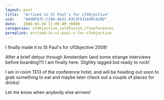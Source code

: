 ```yaml
---
layout: post
title:  "Arrived in St Paul's for cfObjective"
uid:	"8A9BFB7C-C296-A631-03C3F531A99C620D"
date:   2008-04-30 11:09 AM +0000
categories: cfobjective,coldfusion,cfconferences
permalink: arrived-in-st-paul-s-for-cfobjective
---
```

I finally made it to St Paul's for cfObjective 2008! 

After a brief detour through Amsterdam (and some strange interviews before boarding?!) I am finally here. Slightly lagged but ready to rock! 

I am in room 1313 of the conference hotel, and will be heading out soon to grab something to eat and maybe later check out a couple of places for drinks!

Let me know when anybody else arrives!